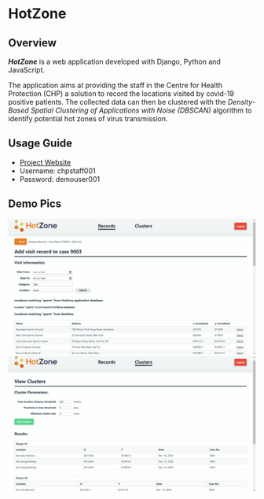 # HotZone
## Overview
***HotZone*** is a web application developed with Django, Python and JavaScript. 

The application aims at providing the staff in the Centre for Health Protection (CHP) a solution to record the locations visited by covid-19 positive patients. The collected data can then be clustered with the *Density-Based Spatial Clustering of Applications with Noise (DBSCAN)* algorithm to identify potential hot zones of virus transmission.  

## Usage Guide 
- [Project Website](https://thawing-shore-42360.herokuapp.com)
- Username: chpstaff001
- Password: demouser001

## Demo Pics
<img src="hotzone_config\static/add-location.png" width=750 />
<img src="hotzone_config\static/cluster.png" width=750 />
